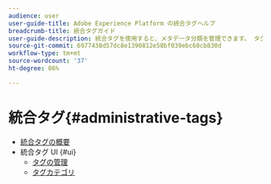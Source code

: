 ```yaml
---
audience: user
user-guide-title: Adobe Experience Platform の統合タグヘルプ
breadcrumb-title: 統合タグガイド
user-guide-description: 統合タグを使用すると、メタデータ分類を管理できます。 タグのカテゴリとタグを作成する方法を説明します。
source-git-commit: 6977438d57dc8e1390812e58bf039ebc60cb830d
workflow-type: tm+mt
source-wordcount: '37'
ht-degree: 86%

---
```



# 統合タグ{#administrative-tags}

* [統合タグの概要](overview.md)
* 統合タグ UI {#ui}
   * [タグの管理](ui/managing-tags.md)
   * [タグカテゴリ](ui/tags-categories.md)
